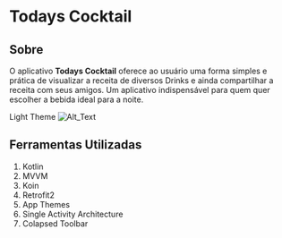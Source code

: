 # **Todays Cocktail**

## Sobre
O aplicativo **Todays Cocktail** oferece ao usuário uma forma simples e prática de visualizar a receita de diversos Drinks e ainda compartilhar a receita com seus amigos. Um aplicativo indispensável para quem quer escolher a bebida ideal para a noite.
<br/>

Light Theme
![Alt_Text](https://media.giphy.com/media/vWvTschh4fq9U1r9WV/giphy.gif)


## Ferramentas Utilizadas
1. Kotlin
2. MVVM
3. Koin
4. Retrofit2
5. App Themes
6. Single Activity Architecture
7. Colapsed Toolbar

